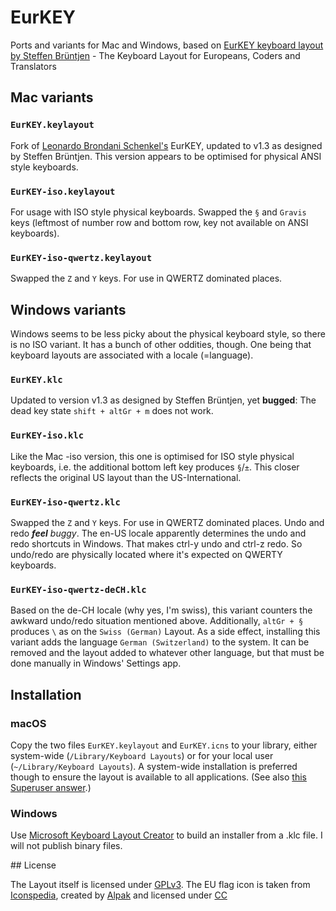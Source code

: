 # EurKEY

Ports and variants for Mac and Windows, based on [EurKEY keyboard layout by Steffen Brüntjen](http://eurkey.steffen.bruentjen.eu/) - The Keyboard Layout for Europeans, Coders and Translators


## Mac variants

### `EurKEY.keylayout`

Fork of [Leonardo Brondani Schenkel's](https://github.com/lbschenkel/EurKEY-Mac) EurKEY, updated to v1.3 as designed by Steffen Brüntjen.
This version appears to be optimised for physical ANSI style keyboards.

### `EurKEY-iso.keylayout`

For usage with ISO style physical keyboards. Swapped the `§` and `Gravis` keys (leftmost of number row and bottom row, key not available on ANSI keyboards).

### `EurKEY-iso-qwertz.keylayout`

Swapped the `Z` and `Y` keys. For use in QWERTZ dominated places.


## Windows variants

Windows seems to be less picky about the physical keyboard style, so there is no ISO variant.
It has a bunch of other oddities, though. One being that keyboard layouts are associated with a locale (=language).

### `EurKEY.klc`

Updated to version v1.3 as designed by Steffen Brüntjen, yet **bugged**: The dead key state `shift + altGr + m` does not work.

### `EurKEY-iso.klc`

Like the Mac -iso version, this one is optimised for ISO style physical keyboards, i.e. the additional bottom left key produces `§`/`±`. This closer reflects the original US layout than the US-International.

### `EurKEY-iso-qwertz.klc`

Swapped the `Z` and `Y` keys. For use in QWERTZ dominated places.
Undo and redo ***feel*** *buggy*. The en-US locale apparently determines the undo and redo shortcuts in Windows. That makes ctrl-y undo and ctrl-z redo. So undo/redo are physically located where it's expected on QWERTY keyboards.

### `EurKEY-iso-qwertz-deCH.klc`

Based on the de-CH locale (why yes, I'm swiss), this variant counters the awkward undo/redo situation mentioned above.
Additionally, `altGr + §` produces `\` as on the `Swiss (German)` Layout.
As a side effect, installing this variant adds the language `German (Switzerland)` to the system. It can be removed and the layout added to whatever other language, but that must be done manually in Windows' Settings app.


## Installation

### macOS

Copy the two files `EurKEY.keylayout` and `EurKEY.icns` to your library, either system-wide (`/Library/Keyboard Layouts`) or for your local user (`~/Library/Keyboard Layouts`). A system-wide installation is preferred though to ensure the layout is available to all applications. (See also [this Superuser answer](https://superuser.com/a/561613/263461).)

### Windows

Use [Microsoft Keyboard Layout Creator](https://www.microsoft.com/en-us/download/details.aspx?id=102134) to build an installer from a .klc file.
I will not publish binary files.


## License

The Layout itself is licensed under [GPLv3](http://www.gnu.org/licenses/gpl-3.0.html).
The EU flag icon is taken from [Iconspedia](http://www.iconspedia.com/pack/european-flags-1631/),
created by [Alpak](http://alpak.deviantart.com/) and
licensed under [CC](http://creativecommons.org/licenses/by-nc-nd/3.0)
